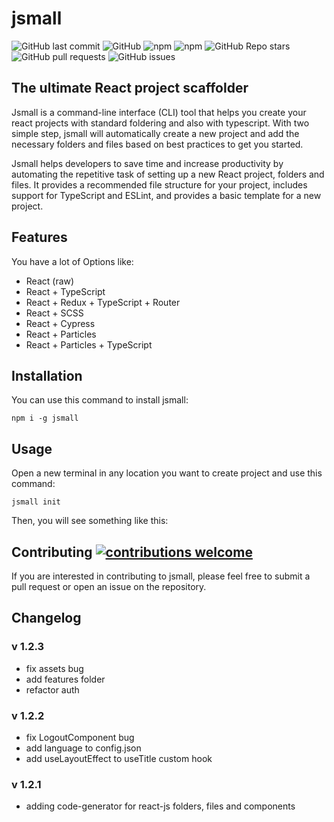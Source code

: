 # jsmall
![GitHub last commit](https://img.shields.io/github/last-commit/MamadTaheri/jsmall)
![GitHub](https://img.shields.io/github/license/MamadTaheri/jsmall)
![npm](https://img.shields.io/npm/v/jsmall)
![npm](https://img.shields.io/npm/dw/jsmall)
![GitHub Repo stars](https://img.shields.io/github/stars/MamadTaheri/jsmall?style=social)
![GitHub pull requests](https://img.shields.io/github/issues-pr/MamadTaheri/jsmall)
![GitHub issues](https://img.shields.io/github/issues/MamadTaheri/jsmall)

## The ultimate React project scaffolder

Jsmall is a command-line interface (CLI) tool that helps you create your react projects with standard foldering and also with typescript. With two simple step, jsmall will automatically create a new project and add the necessary folders and files based on best practices to get you started.

Jsmall helps developers to save time and increase productivity by automating the repetitive task of setting up a new React project, folders and files. It provides a recommended file structure for your project, includes support for TypeScript and ESLint, and provides a basic template for a new project.
  
## Features
You have a lot of Options like:

* React (raw)
* React + TypeScript
* React + Redux + TypeScript + Router
* React + SCSS
* React + Cypress
* React + Particles
* React + Particles + TypeScript

## Installation
You can use this command to install jsmall:

    npm i -g jsmall

## Usage
 Open a new terminal in any location you want to create project and use this command:

    jsmall init

Then, you will see something like this:

## Contributing [![contributions welcome](https://img.shields.io/badge/contributions-welcome-brightgreen.svg?style=flat)](https://github.com/MamadTaheri/jsmall/issues)
If you are interested in contributing to jsmall, please feel free to submit a pull request or open an issue on the repository.

## Changelog

### v 1.2.3
- fix assets bug
- add features folder
- refactor auth

### v 1.2.2
- fix LogoutComponent bug
- add language to config.json
- add useLayoutEffect to useTitle custom hook

### v 1.2.1
- adding code-generator for react-js folders, files and components